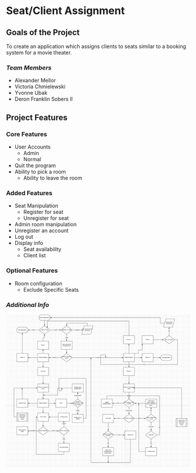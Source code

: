 # **Seat/Client Assignment**

## Goals of the Project
To create an application which assigns clients to seats similar to a booking system for a movie theater.

### *Team Members*
- Alexander Mellor
- Victoria Chmielewski
- Yvonne Ubak
- Deron Franklin Sobers II

## **Project Features**

### Core Features
- User Accounts
  - Admin
  - Normal
- Quit the program
- Ability to pick a room
  - Ability to leave the room

### Added Features
- Seat Manipulation
  - Register for seat
  - Unregister for seat
- Admin room manipulation
- Unregister an account
- Log out
- Display info
  - Seat availability
  - Client list

### Optional Features
- Room configuration
  - Exclude Specific Seats

### *Additional Info*
![Flow Chart](documentation/Flowchart_MovieBooking.png)
